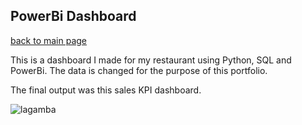## PowerBi Dashboard

[back to main page](README.md)

This is a dashboard I made for my restaurant using Python, SQL and PowerBi. The data is changed for the purpose of this portfolio.

The final output was this sales KPI dashboard.

![lagamba](assets/lagamba.powerbi.png)
    

